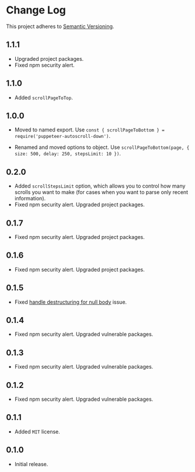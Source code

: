 # Change Log

This project adheres to [Semantic Versioning](http://semver.org/).

## 1.1.1

- Upgraded project packages.
- Fixed npm security alert.

## 1.1.0

- Added `scrollPageToTop`.

## 1.0.0

- Moved to named export. Use `const { scrollPageToBottom } = require('puppeteer-autoscroll-down')`.

- Renamed and moved options to object. Use `scrollPageToBottom(page, { size: 500, delay: 250, stepsLimit: 10 })`.

## 0.2.0

- Added `scrollStepsLimit` option, which allows you to control how many scrolls you want to make (for cases when you want to parse only recent information).
- Fixed npm security alert. Upgraded project packages.

## 0.1.7

- Fixed npm security alert. Upgraded project packages.

## 0.1.6

- Fixed npm security alert. Upgraded project packages.

## 0.1.5

- Fixed [handle destructuring for null body](https://github.com/mbalabash/puppeteer-autoscroll-down/pull/3) issue.

## 0.1.4

- Fixed npm security alert. Upgraded vulnerable packages.

## 0.1.3

- Fixed npm security alert. Upgraded vulnerable packages.

## 0.1.2

- Fixed npm security alert. Upgraded vulnerable packages.

## 0.1.1

- Added `MIT` license.

## 0.1.0

- Initial release.
